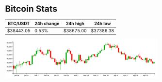 # Bitcoin Stats

BTC/USDT|24h change|24h high|24h low|
|---|---|---|---|
|$38443.05|0.53%|$38675.00|$37386.38|

<img src="./chart.svg">
